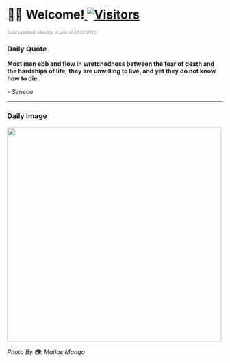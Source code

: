 <h1>👋🏽 Welcome!<a href="https://github.com/OmitNomis/"> <img src="https://visitor-badge.laobi.icu/badge?page_id=OmitNomis" alt="Visitors"></a></h1>

<i><p style="font-size: 0.6rem; color:gray">(Last Updated: Monday 9 June at 02:05 UTC)</p></i>

<h3> Daily Quote </h3>
<b><p>Most men ebb and flow in wretchedness between the fear of death and the hardships of life; they are unwilling to live, and yet they do not know how to die.</p></b>
<i><caption style="font-size: 0.8rem; color:gray;">- Seneca</caption></i>


<hr>

<h3>Daily Image</h3>
<a href="https://images.pexels.com/photos/20351658/pexels-photo-20351658.jpeg" target="_blank"><img style="height:500px;" src="https://images.pexels.com/photos/20351658/pexels-photo-20351658.jpeg"/></a>

<i><caption style="font-size: 0.8rem; color:gray;"> Photo By 📷: Matias Mango</caption></i>
